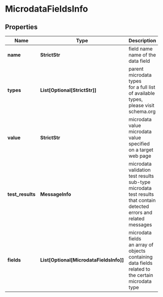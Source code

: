 # MicrodataFieldsInfo


## Properties

| Name | Type | Description | Notes |
|------------ | ------------- | ------------- | -------------|
**name** | **StrictStr** | field name<br>name of the data field |[optional]|
**types** | **List[Optional[StrictStr]]** | parent microdata types<br>for a full list of available types, please visit schema.org |[optional]|
**value** | **StrictStr** | microdata value<br>microdata value specified on a target web page |[optional]|
**test_results** | **MessageInfo** | microdata validation test results<br>sub-type microdata test results that contain detected errors and related messages |[optional]|
**fields** | **List[Optional[MicrodataFieldsInfo]]** | microdata fields<br>an array of objects containing data fields related to the certain microdata type |[optional]|